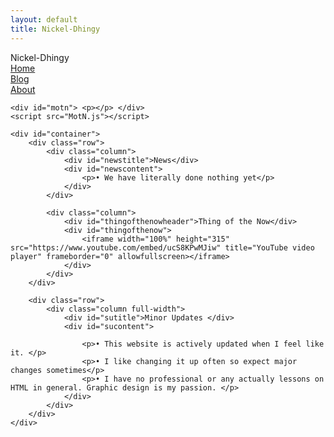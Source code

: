 ```yaml
---
layout: default
title: Nickel-Dhingy
---
```


<div id="header">Nickel-Dhingy <div id="navbar">
        <a href="index.html">Home</a> 
    </div>
    <div id="navbar2">
        <a href="Blog.html">Blog</a>
    </div>
    <div id="navbar3"><a href="About.html">About</a></div></div> 
    
    <div id="motn"> <p></p> </div>
    <script src="MotN.js"></script>

    <div id="container">
        <div class="row">
            <div class="column">
                <div id="newstitle">News</div>
                <div id="newscontent">
                    <p>• We have literally done nothing yet</p>
                </div>
            </div>
        
            <div class="column">
                <div id="thingofthenowheader">Thing of the Now</div>
                <div id="thingofthenow">
                    <iframe width="100%" height="315" src="https://www.youtube.com/embed/ucS8KPwMJiw" title="YouTube video player" frameborder="0" allowfullscreen></iframe>
                </div>
            </div>
        </div>
        
        <div class="row">
            <div class="column full-width">
                <div id="sutitle">Minor Updates </div>
                <div id="sucontent">
                    
                    <p>• This website is actively updated when I feel like it. </p>
                    <p>• I like changing it up often so expect major changes sometimes</p>
                    <p>• I have no professional or any actually lessons on HTML in general. Graphic design is my passion. </p>
                </div>
            </div>
        </div>
    </div>
